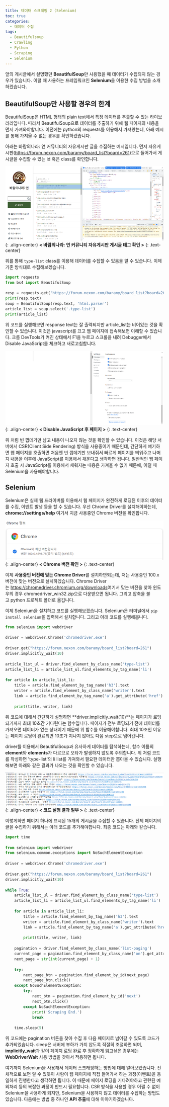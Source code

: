 ```yaml
---
title: 데이터 스크래핑 2 (Selenium)
toc: true
categories:
  - 데이터 수집
tags:
  - Beautifulsoup
  - Crawling
  - Python
  - Scraping
  - Selenium
---
```


앞의 게시글에서 설명했던 **BeautifulSoup**만 사용했을 때 데이터가 수집되지 않는 경우가 있습니다. 이럴 때 사용하는 프레임워크인 **Selenium**을 이용한 수집 방법을 소개하겠습니다.

## **BeautifulSoup만 사용할 경우의 한계**

BeautifulSoup은 HTML 형태의 plain text에서 특정 데이터를 추출할 수 있는 라이브러리입니다. 따라서 BeautifulSoup으로 데이터를 추출하기 위해 웹 페이지의 내용을 먼저 가져와야합니다. 이전에는 python의 requests를 이용해서 가져왔는데, 아래 예시를 통해 가져올 수 없는 경우를 확인하겠습니다.

아래는 바람의나라: 연 커뮤니티의 자유게시판 글을 수집하는 예시입니다. 먼저 자유게시판(https://forum.nexon.com/baramy/board_list?board=261)으로 들어가서 게시글을 수집할 수 있는 id 혹은 class를 확인합니다.

![cafe image](/assets/images/posts/2022-4-10-data-scraping-using-selenium/img-1.png){: .align-center}
**< 바람의나라: 연 커뮤니티 자유게시판 게시글 태그 확인 >**
{: .text-center}
<br>

위를 통해 `type-list` class를 이용해 데이터를 수집할 수 있음을 알 수 있습니다. 이제 기존 방식대로 수집해보겠습니다.

```python
import requests
from bs4 import BeautifulSoup

resp = requests.get('https://forum.nexon.com/baramy/board_list?board=261')
print(resp.text)
soup = BeautifulSoup(resp.text, 'html.parser')
article_list = soup.select('.type-list')
print(article_list)
```

위 코드를 실행해보면 response text는 잘 출력되지만 article_list는 비어있는 것을 확인할 수 있습니다. 이것은 javascript를 끄고 웹 페이지에 접속해보면 이해할 수 있습니다. 크롬 DevTools가 켜진 상태에서 F1을 누르고 스크롤을 내려 Debugger에서 Disable JavaScript를 체크하고 새로고침합니다.

![devtools](/assets/images/posts/2022-4-10-data-scraping-using-selenium/img-2.png){: .align-center}
**< Disable JavaScript 후 페이지 >**
{: .text-center}
<br>

위 처럼 빈 껍데기만 남고 내용이 나오지 않는 것을 확인할 수 있습니다. 이것은 해당 서버에서 CSR(Client Side Rendering) 방식을 사용중이기 때문인데, 간단하게 얘기하면 웹 페이지를 호출하면 처음엔 빈 껍데기만 보내줘서 빠르게 페이지를 띄워주고 나머지 내용을 이후에 JavaScript를 이용해서 채운다고 생각하면 됩니다. 일반적인 웹 페이지 호출 시 JavaScript를 이용해서 채워지는 내용은 가져올 수 없기 때문에, 이럴 때 Selenium을 사용해야합니다.

## **Selenium**

Selenium은 실제 웹 드라이버를 이용해서 웹 페이지가 완전하게 로딩된 이후의 데이터를 수집, 이벤트 발생 등을 할 수 있습니다. 우선 Chrome Driver를 설치해야하는데, **chrome://settings/help** 여기서 지금 사용중인 Chrome 버전을 확인합니다.

![chrome info](/assets/images/posts/2022-4-10-data-scraping-using-selenium/img-3.png){: .align-center}
**< Chrome 버전 확인 >**
{: .text-center}
<br>

이제 **사용중인 버전에 맞는 Chrome Driver**를 설치하면되는데, 저는 사용중인 100.x 버전에 맞는 버전으로 설치하겠습니다. Chrome Driver는 <https://chromedriver.chromium.org/downloads>여기서 맞는 버전을 찾아 윈도우의 경우 chromedriver_win32.zip으로 다운받으면 됩니다. 그리고 압축을 불고 python 프로젝트 폴더로 옮깁니다.

이제 Selenium을 설치하고 코드를 실행해보겠습니다. Selenium은 터미널에서 `pip install selenium`을 입력해서 설치합니다. 그리고 아래 코드를 실행해봅니다.

```python
from selenium import webdriver

driver = webdriver.Chrome('chromedriver.exe')

driver.get("https://forum.nexon.com/baramy/board_list?board=261")
driver.implicitly_wait(10)

article_list_ul = driver.find_element_by_class_name('type-list')
article_list_li = article_list_ul.find_elements_by_tag_name('li')

for article in article_list_li:
    title = article.find_element_by_tag_name('h3').text
    writer = article.find_element_by_class_name('writer').text
    link = article.find_element_by_tag_name('a').get_attribute('href')

    print(title, writer, link)​
```

위 코드에 대해서 간단하게 설명하면 **driver.implicitly_wait(10)**는 페이지가 로딩되기까지 최대 10초간 기다린다는 함수입니다. 페이지가 전부 로딩되기 전에 데이터를 가져오면 데이터가 없는 상태이기 때문에 위 함수를 이용해야합니다. 최대 10초인 이유는 페이지 로딩이 완료되면 10초가 지나지 않아도 다음 step으로 넘어갑니다.

driver를 이용해서 BeautifulSoup과 유사하게 데이터를 탐색하는데, 함수 이름의 **element**와 **elements**가 다르므로 오타가 발생하지 않도록 주의합니다. 위 처럼 코드를 작성하면 'type-list'의 li list를 가져와서 필요한 데이터만 뽑아올 수 있습니다. 실행해보면 아래와 같은 결과가 나오는 것을 확인할 수 있습니다.

![code execute](/assets/images/posts/2022-4-10-data-scraping-using-selenium/img-4.png){: .align-center}
**< 코드 실행 결과 일부 >**
{: .text-center}
<br>

이렇게하면 페이지 하나에 표시된 15개의 게시글을 수집할 수 있습니다. 전체 페이지의 글을 수집하기 위해서는 아래 코드를 추가해야합니다. 최종 코드는 아래와 같습니다.

```python
import time

from selenium import webdriver
from selenium.common.exceptions import NoSuchElementException

driver = webdriver.Chrome('chromedriver.exe')

driver.get("https://forum.nexon.com/baramy/board_list?board=261")
driver.implicitly_wait(10)

while True:
    article_list_ul = driver.find_element_by_class_name('type-list')
    article_list_li = article_list_ul.find_elements_by_tag_name('li')

    for article in article_list_li:
        title = article.find_element_by_tag_name('h3').text
        writer = article.find_element_by_class_name('writer').text
        link = article.find_element_by_tag_name('a').get_attribute('href')

        print(title, writer, link)

    pagination = driver.find_element_by_class_name('list-paging')
    current_page = pagination.find_element_by_class_name('on').get_attribute('id')
    next_page = str(int(current_page) + 1)

    try:
        next_page_btn = pagination.find_element_by_id(next_page)
        next_page_btn.click()
    except NoSuchElementException:
        try:
            next_btn = pagination.find_element_by_id('next')
            next_btn.click()
        except NoSuchElementException:
            print('Scraping End.')
            break

    time.sleep(5)
```

위 코드에는 pagination 버튼을 찾아 수집 후 다음 페이지로 넘어갈 수 있도록 코드가 추가되었습니다. sleep은 서버에 부하가 가지 않도록 적절히 조절하면 되며, **implicitly_wait**과 같이 페이지 로딩 완료 후 정확하게 읽고싶은 경우에는 **WebDriverWait** 사용 방법을 찾아서 적용하면 됩니다.

여기까지 Selenium을 사용해서 데이터 스크래핑하는 방법에 대해 알아보았습니다. 전체적으로 보면 알 수 있듯이 사람이 웹 페이지에 직접 들어가서 하는 과정(이벤트)을 동일하게 진행한다고 생각하면 됩니다. 이 때문에 페이지 로딩을 기다려야하고 관련된 예외처리 등의 복잡한 과정이 반드시 필요합니다. CSR 방식을 사용할 경우 어쩔 수 없이 Selenium을 사용하게 되지만, Selenium을 사용하지 않고 데이터를 수집하는 방법도 있습니다. 다음에는 방법 중 하나인 **API 추출**에 대해 이야기하겠습니다.
